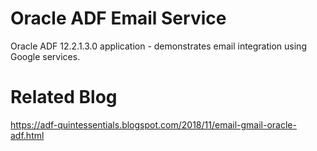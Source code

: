 # Oracle ADF Email Service
Oracle ADF 12.2.1.3.0 application - demonstrates email integration using Google services.

# Related Blog  
https://adf-quintessentials.blogspot.com/2018/11/email-gmail-oracle-adf.html  
